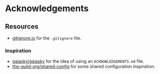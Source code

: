 # Acknowledgements

## Resources

- [gitignore.io][] for the `.gitignore` file.

[gitignore.io]: https://www.gitignore.io/

### Inspiration

- [gaiasky/gaiasky][] for the idea of using an `ACKNOWLEDGEMENTS.md` file.
- [the-guild-org/shared-config][] for some shared configuration inspiration.

[gaiasky/gaiasky]: https://gitlab.com/gaiasky/gaiasky/-/blob/e8ffe576779e3ba24e1abb4a38a9addfa3abb1a4/ACKNOWLEDGEMENTS.md
[the-guild-org/shared-config]: https://github.com/the-guild-org/shared-config
